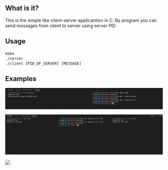   What is it?
  -------------
  This is the simple like client-server applicantion in C.
  By program you can send messages from client to server using server PID
  
  Usage
  ----------
  ```
  make
  ./server
  ./client [PID_OF_SERVER] [MESSAGE]
  ```
  
  Examples
  ----------
  
  ![](srcs/images/example1.jpg)
  
  ![](srcs/images/example2.jpg)  
  
  ![](srcs/images/example3.jpg)  
